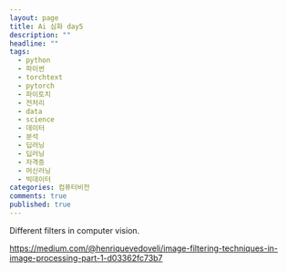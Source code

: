 ```yaml
---
layout: page
title: Ai 심화 day5
description: ""
headline: ""
tags:
  - python
  - 파이썬
  - torchtext
  - pytorch
  - 파이토치
  - 전처리
  - data
  - science
  - 데이터
  - 분석
  - 딥러닝
  - 딥러닝
  - 자격증
  - 머신러닝
  - 빅데이터
categories: 컴퓨터비전
comments: true
published: true
---
```



Different filters in computer vision.

https://medium.com/@henriquevedoveli/image-filtering-techniques-in-image-processing-part-1-d03362fc73b7